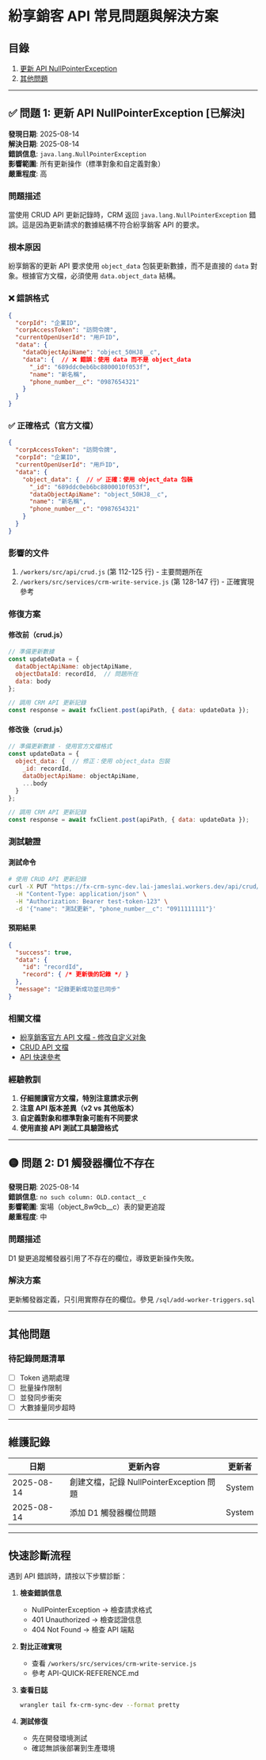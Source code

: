 # 紛享銷客 API 常見問題與解決方案

## 目錄
1. [更新 API NullPointerException](#問題-1-更新-api-nullpointerexception)
2. [其他問題](#其他問題)

---

## ✅ 問題 1: 更新 API NullPointerException [已解決]

**發現日期**: 2025-08-14  
**解決日期**: 2025-08-14  
**錯誤信息**: `java.lang.NullPointerException`  
**影響範圍**: 所有更新操作（標準對象和自定義對象）  
**嚴重程度**: 高

### 問題描述
當使用 CRUD API 更新記錄時，CRM 返回 `java.lang.NullPointerException` 錯誤。這是因為更新請求的數據結構不符合紛享銷客 API 的要求。

### 根本原因
紛享銷客的更新 API 要求使用 `object_data` 包裝更新數據，而不是直接的 `data` 對象。根據官方文檔，必須使用 `data.object_data` 結構。

### ❌ 錯誤格式
```json
{
  "corpId": "企業ID",
  "corpAccessToken": "訪問令牌",
  "currentOpenUserId": "用戶ID",
  "data": {
    "dataObjectApiName": "object_50HJ8__c",
    "data": {  // ❌ 錯誤：使用 data 而不是 object_data
      "_id": "689ddc0eb6bc8800010f053f",
      "name": "新名稱",
      "phone_number__c": "0987654321"
    }
  }
}
```

### ✅ 正確格式（官方文檔）
```json
{
  "corpAccessToken": "訪問令牌",
  "corpId": "企業ID",
  "currentOpenUserId": "用戶ID",
  "data": {
    "object_data": {  // ✅ 正確：使用 object_data 包裝
      "_id": "689ddc0eb6bc8800010f053f",
      "dataObjectApiName": "object_50HJ8__c",
      "name": "新名稱",
      "phone_number__c": "0987654321"
    }
  }
}
```

### 影響的文件
1. `/workers/src/api/crud.js` (第 112-125 行) - 主要問題所在
2. `/workers/src/services/crm-write-service.js` (第 128-147 行) - 正確實現參考

### 修復方案

#### 修改前（crud.js）
```javascript
// 準備更新數據
const updateData = {
  dataObjectApiName: objectApiName,
  objectDataId: recordId,  // 問題所在
  data: body
};

// 調用 CRM API 更新記錄
const response = await fxClient.post(apiPath, { data: updateData });
```

#### 修改後（crud.js）
```javascript
// 準備更新數據 - 使用官方文檔格式
const updateData = {
  object_data: {  // 修正：使用 object_data 包裝
    _id: recordId,
    dataObjectApiName: objectApiName,
    ...body
  }
};

// 調用 CRM API 更新記錄
const response = await fxClient.post(apiPath, { data: updateData });
```

### 測試驗證

#### 測試命令
```bash
# 使用 CRUD API 更新記錄
curl -X PUT "https://fx-crm-sync-dev.lai-jameslai.workers.dev/api/crud/object_50HJ8__c/{recordId}" \
  -H "Content-Type: application/json" \
  -H "Authorization: Bearer test-token-123" \
  -d '{"name": "測試更新", "phone_number__c": "0911111111"}'
```

#### 預期結果
```json
{
  "success": true,
  "data": {
    "id": "recordId",
    "record": { /* 更新後的記錄 */ }
  },
  "message": "記錄更新成功並已同步"
}
```

### 相關文檔
- [紛享銷客官方 API 文檔 - 修改自定义对象](https://open.fxiaoke.com/cgi/crm/custom/v2/data/update)
- [CRUD API 文檔](/docs/crud-api-documentation.md)
- [API 快速參考](/API-QUICK-REFERENCE.md)

### 經驗教訓
1. **仔細閱讀官方文檔，特別注意請求示例**
2. **注意 API 版本差異（v2 vs 其他版本）**
3. **自定義對象和標準對象可能有不同要求**
4. **使用直接 API 測試工具驗證格式**

---

## 🟡 問題 2: D1 觸發器欄位不存在

**發現日期**: 2025-08-14  
**錯誤信息**: `no such column: OLD.contact__c`  
**影響範圍**: 案場（object_8w9cb__c）表的變更追蹤  
**嚴重程度**: 中

### 問題描述
D1 變更追蹤觸發器引用了不存在的欄位，導致更新操作失敗。

### 解決方案
更新觸發器定義，只引用實際存在的欄位。參見 `/sql/add-worker-triggers.sql`

---

## 其他問題

### 待記錄問題清單
- [ ] Token 過期處理
- [ ] 批量操作限制
- [ ] 並發同步衝突
- [ ] 大數據量同步超時

---

## 維護記錄

| 日期 | 更新內容 | 更新者 |
|------|---------|--------|
| 2025-08-14 | 創建文檔，記錄 NullPointerException 問題 | System |
| 2025-08-14 | 添加 D1 觸發器欄位問題 | System |

---

## 快速診斷流程

遇到 API 錯誤時，請按以下步驟診斷：

1. **檢查錯誤信息**
   - NullPointerException → 檢查請求格式
   - 401 Unauthorized → 檢查認證信息
   - 404 Not Found → 檢查 API 端點

2. **對比正確實現**
   - 查看 `/workers/src/services/crm-write-service.js`
   - 參考 API-QUICK-REFERENCE.md

3. **查看日誌**
   ```bash
   wrangler tail fx-crm-sync-dev --format pretty
   ```

4. **測試修復**
   - 先在開發環境測試
   - 確認無誤後部署到生產環境